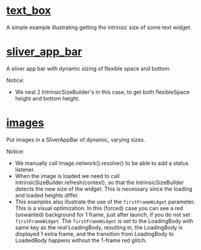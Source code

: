 # [text_box](https://github.com/MartinSellergren/intrinsic_size_builder/tree/main/example/text_box)

A simple example illustrating getting the intrinsic size of some text widget.

# [sliver_app_bar](https://github.com/MartinSellergren/intrinsic_size_builder/tree/main/example/sliver_app_bar)

A sliver app bar with dynamic sizing of flexible space and bottom.

Notice:
- We nest 2 IntrinsicSizeBuilder's in this case, to get both flexibleSpace height and bottom height.

# [images](https://github.com/MartinSellergren/intrinsic_size_builder/tree/main/example/images)

Put images in a SliverAppBar of dynamic, varying sizes.

Notice:
- We manually call Image.network().resolve() to be able to add a status listener.
- When the image is loaded we need to call IntrinsicSizeBuilder.refresh(context), so that the IntrinsicSizeBuilder detects the new size of the widget. This is necessary since the loading and loaded heights differ.
- This examples also illustrate the use of the `firstFrameWidget` parameter. This is a visual optimization. In this (forced) case you can see a red (unwanted) background for 1 frame, just after launch, if you do not set `firstFrameWidget`. The `firstFrameWidget` is set to the LoadingBody with same key as the *real* LoadingBody, resulting in, the LoadingBody is displayed 1 extra frame, and the transition from LoadingBody to LoadedBody happens without the 1-frame red glitch.